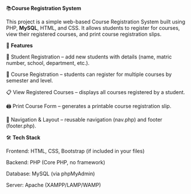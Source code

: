 📚**Course Registration System**

This project is a simple web-based Course Registration System built using PHP, **MySQL**, HTML, and CSS.
It allows students to register for courses, view their registered courses, and print course registration slips.

🚀 **Features**

📝 Student Registration – add new students with details (name, matric number, school, department, etc.).

📑 Course Registration – students can register for multiple courses by semester and level.

📋 View Registered Courses – displays all courses registered by a student.

🖨 Print Course Form – generates a printable course registration slip.

🔗 Navigation & Layout – reusable navigation (nav.php) and footer (footer.php).

🛠️ **Tech Stack**

Frontend: HTML, CSS, Bootstrap (if included in your files)

Backend: PHP (Core PHP, no framework)

Database: MySQL (via phpMyAdmin)

Server: Apache (XAMPP/LAMP/WAMP)
